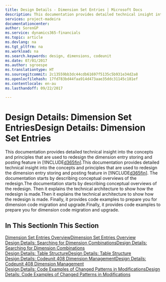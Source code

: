 ```yaml
---
title: Design Details - Dimension Set Entries | Microsoft Docs
description: This documentation provides detailed technical insight into the concepts and principles that are used to redesign the dimension entry storing and posting feature.
services: project-madeira
documentationcenter: 
author: SorenGP
ms.service: dynamics365-financials
ms.topic: article
ms.devlang: na
ms.tgt_pltfrm: na
ms.workload: na
ms.search.keywords: design, dimensions, codeunit
ms.date: 07/01/2017
ms.author: sgroespe
ms.translationtype: HT
ms.sourcegitcommit: 2c13559bb3dc44cdb61697f5135c5b931e34d2a8
ms.openlocfilehash: 17fd783bd44faa914d473aae35ddc31145c181ef
ms.contentlocale: en-au
ms.lasthandoff: 09/22/2017

---
```

# <a name="design-details-dimension-set-entries"></a><span data-ttu-id="81a5b-103">Design Details: Dimension Set Entries</span><span class="sxs-lookup"><span data-stu-id="81a5b-103">Design Details: Dimension Set Entries</span></span>
<span data-ttu-id="81a5b-104">This documentation provides detailed technical insight into the concepts and principles that are used to redesign the dimension entry storing and posting feature in [!INCLUDE[d365fin](includes/d365fin_md.md)].</span><span class="sxs-lookup"><span data-stu-id="81a5b-104">This documentation provides detailed technical insight into the concepts and principles that are used to redesign the dimension entry storing and posting feature in [!INCLUDE[d365fin](includes/d365fin_md.md)].</span></span> <span data-ttu-id="81a5b-105">The documentation starts by describing conceptual overviews of the redesign.</span><span class="sxs-lookup"><span data-stu-id="81a5b-105">The documentation starts by describing conceptual overviews of the redesign.</span></span> <span data-ttu-id="81a5b-106">Then it explains the technical architecture to show how the redesign is made.</span><span class="sxs-lookup"><span data-stu-id="81a5b-106">Then it explains the technical architecture to show how the redesign is made.</span></span> <span data-ttu-id="81a5b-107">Finally, it provides code examples to prepare you for dimension code migration and upgrade.</span><span class="sxs-lookup"><span data-stu-id="81a5b-107">Finally, it provides code examples to prepare you for dimension code migration and upgrade.</span></span>  

## <a name="in-this-section"></a><span data-ttu-id="81a5b-108">In This Section</span><span class="sxs-lookup"><span data-stu-id="81a5b-108">In This Section</span></span>  
[<span data-ttu-id="81a5b-109">Dimension Set Entries Overview</span><span class="sxs-lookup"><span data-stu-id="81a5b-109">Dimension Set Entries Overview</span></span>](design-details-dimension-set-entries-overview.md)  
[<span data-ttu-id="81a5b-110">Design Details: Searching for Dimension Combinations</span><span class="sxs-lookup"><span data-stu-id="81a5b-110">Design Details: Searching for Dimension Combinations</span></span>](design-details-searching-for-dimension-combinations.md)  
[<span data-ttu-id="81a5b-111">Design Details: Table Structure</span><span class="sxs-lookup"><span data-stu-id="81a5b-111">Design Details: Table Structure</span></span>](design-details-table-structure.md)  
[<span data-ttu-id="81a5b-112">Design Details: Codeunit 408 Dimension Management</span><span class="sxs-lookup"><span data-stu-id="81a5b-112">Design Details: Codeunit 408 Dimension Management</span></span>](design-details-codeunit-408-dimension-management.md)  
[<span data-ttu-id="81a5b-113">Design Details: Code Examples of Changed Patterns in Modifications</span><span class="sxs-lookup"><span data-stu-id="81a5b-113">Design Details: Code Examples of Changed Patterns in Modifications</span></span>](design-details-code-examples-of-changed-patterns-in-modifications.md)

